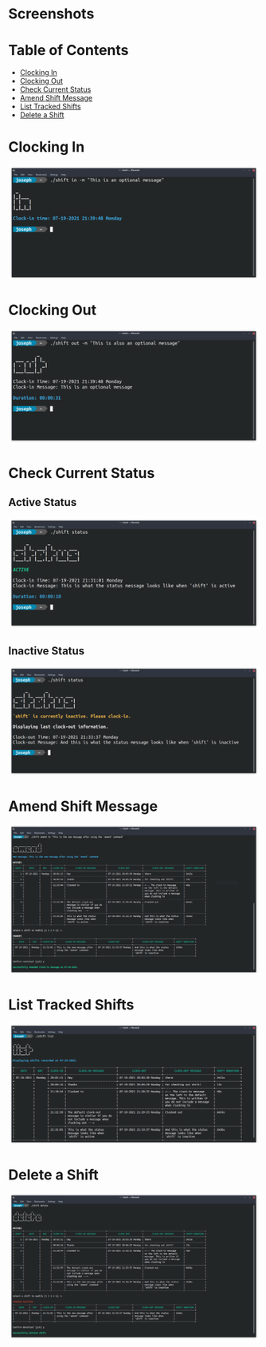# Screenshots

# Table of Contents

+ [Clocking In](#clocking-in)
+ [Clocking Out](#clocking-out)
+ [Check Current Status](#check-current-status)
+ [Amend Shift Message](#amend-shift-message)
+ [List Tracked Shifts](#list-tracked-shifts)
+ [Delete a Shift](#delete-a-shift)

# Clocking In

![Clock-In Demo][Clock-In Demo]

# Clocking Out

![Clock-Out Demo][Clock-Out Demo]

# Check Current Status

## Active Status

![Active Status Demo][Active Status Demo]

## Inactive Status

![Inactive Status Demo][Inactive Status Demo]

# Amend Shift Message

![Amend Demo][Amend Demo]

# List Tracked Shifts

![List Demo][List Demo]

# Delete a Shift

![Delete Demo][Delete Demo]

<!-- LINKS -->
[Active Status Demo]: https://github.com/JosephLai241/shift/blob/demo/screenshots/active_status.png
[Amend Demo]: https://github.com/JosephLai241/shift/blob/demo/screenshots/amend.png
[Clock-In Demo]: https://github.com/JosephLai241/shift/blob/demo/screenshots/in.png
[Clock-Out Demo]: https://github.com/JosephLai241/shift/blob/demo/screenshots/out.png
[Delete Demo]: https://github.com/JosephLai241/shift/blob/demo/screenshots/delete.png
[Inactive Status Demo]: https://github.com/JosephLai241/shift/blob/demo/screenshots/inactive_status.png
[List Demo]: https://github.com/JosephLai241/shift/blob/demo/screenshots/list.png

